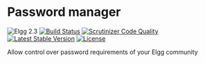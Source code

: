 # Password manager

![Elgg 2.3](https://img.shields.io/badge/Elgg-2.3-green.svg)
[![Build Status](https://scrutinizer-ci.com/g/ColdTrick/password_manager/badges/build.png?b=master)](https://scrutinizer-ci.com/g/ColdTrick/password_manager/build-status/master)
[![Scrutinizer Code Quality](https://scrutinizer-ci.com/g/ColdTrick/password_manager/badges/quality-score.png?b=master)](https://scrutinizer-ci.com/g/ColdTrick/password_manager/?branch=master)
[![Latest Stable Version](https://poser.pugx.org/coldtrick/password_manager/v/stable.svg)](https://packagist.org/packages/coldtrick/password_manager)
[![License](https://poser.pugx.org/coldtrick/password_manager/license.svg)](https://packagist.org/packages/coldtrick/password_manager)

Allow control over password requirements of your Elgg community
